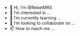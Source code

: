 - 👋 Hi, I’m @RebelMRS
- 👀 I’m interested in ...
- 🌱 I’m currently learning ...
- 💞️ I’m looking to collaborate on ...
- 📫 How to reach me ...

<!---
RebelMRS/RebelMRS is a ✨ special ✨ repository because its `README.md` (this file) appears on your GitHub profile.
You can click the Preview link to take a look at your changes.
--->
